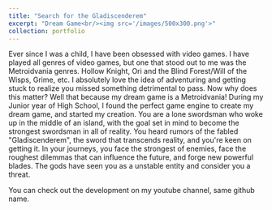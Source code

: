 ```yaml
---
title: "Search for the Gladiscenderem"
excerpt: "Dream Game<br/><img src='/images/500x300.png'>"
collection: portfolio
---
```


Ever since I was a child, I have been obsessed with video games.  I have played all genres of video games, but one that stood out to me was the Metroidvania genres. Hollow Knight, Ori and the Blind Forest/Will of the Wisps, Grime, etc. I absolutely love the idea of adventuring and getting stuck to realize you missed something detrimental to pass. Now why does this matter? Well that because my dream game is a Metroidvania! During my Junior year of High School, I found the perfect game engine to create my dream game, and started my creation. You are a lone swordsman who woke up in the middle of an island, with the goal set in mind to become the strongest swordsman in all of reality. You heard rumors of the fabled "Gladiscenderem", the sword that transcends reality, and you're keen on getting it. In your journeys, you face the strongest of enemies, face the roughest dilemmas that can influence the future, and forge new powerful blades. The gods have seen you as a unstable entity and consider you a threat.

You can check out the development on my youtube channel, same github name.

